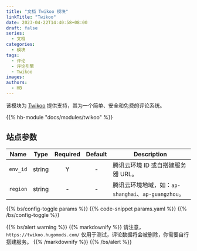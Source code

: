 ```yaml
---
title: "文档 Twikoo 模块"
linkTitle: "Twikoo"
date: 2023-04-22T14:40:58+08:00
draft: false
series:
  - 文档
categories:
  - 模块
tags:
  - 评论
  - 评论引擎
  - Twikoo
images:
authors:
  - HB
---
```


该模块为 [Twikoo](https://github.com/imaegoo/twikoo) 提供支持，其为一个简单、安全和免费的评论系统。

<!--more-->

{{% hb-module "docs/modules/twikoo" %}}

## 站点参数

| Name     |  Type  | Required | Default | Description                                         |
| -------- | :----: | :------: | :-----: | --------------------------------------------------- |
| `env_id` | string |    Y     |    -    | 腾讯云环境 ID 或自搭建服务器 URL。                 |
| `region` | string |    -     |    -    | 腾讯云环境地域，如：`ap-shanghai`、`ap-guangzhou`。 |

{{% bs/config-toggle params %}}
{{% code-snippet params.yaml %}}
{{% /bs/config-toggle %}}

{{% bs/alert warning %}}
{{% markdownify %}}
请注意，`https://twikoo.hugomods.com/` 仅用于测试，评论数据将会被删除，你需要自行搭建服务。
{{% /markdownify %}}
{{% /bs/alert %}}
